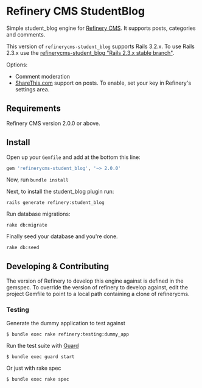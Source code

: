 # Refinery CMS StudentBlog

Simple student_blog engine for [Refinery CMS](http://refinerycms.com). It supports posts, categories and comments.

This version of `refinerycms-student_blog` supports Rails 3.2.x. To use Rails 2.3.x use the [refinerycms-student_blog "Rails 2.3.x stable branch"](http://github.com/resolve/refinerycms-student_blog/tree/rails2-stable).

Options:

* Comment moderation
* [ShareThis.com](http://sharethis.com) support on posts. To enable, set your key in Refinery's settings area.

## Requirements

Refinery CMS version 2.0.0 or above.

## Install

Open up your ``Gemfile`` and add at the bottom this line:

```ruby
gem 'refinerycms-student_blog', '~> 2.0.0'
```

Now, run ``bundle install``

Next, to install the student_blog plugin run:

    rails generate refinery:student_blog

Run database migrations:

    rake db:migrate

Finally seed your database and you're done.

    rake db:seed

## Developing & Contributing

The version of Refinery to develop this engine against is defined in the gemspec. To override the version of refinery to develop against, edit the project Gemfile to point to a local path containing a clone of refinerycms.

### Testing

Generate the dummy application to test against

    $ bundle exec rake refinery:testing:dummy_app

Run the test suite with [Guard](https://github.com/guard/guard)

    $ bundle exec guard start

Or just with rake spec

    $ bundle exec rake spec
